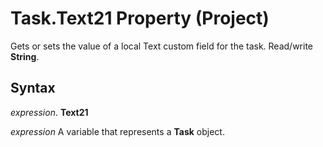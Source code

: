 
# Task.Text21 Property (Project)

Gets or sets the value of a local Text custom field for the task. Read/write  **String**.


## Syntax

 _expression_. **Text21**

 _expression_ A variable that represents a **Task** object.

